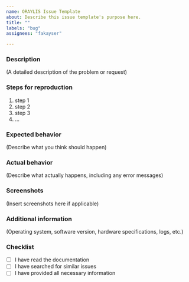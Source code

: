 ```yaml
---
name: ORAYLIS Issue Template
about: Describe this issue template's purpose here.
title: ""
labels: "bug"
assignees: "fakayser"

---
```


### Description

(A detailed description of the problem or request)

### Steps for reproduction

1. step 1
2. step 2
3. step 3
4. ...

### Expected behavior

(Describe what you think should happen)

### Actual behavior

(Describe what actually happens, including any error messages)

### Screenshots

(Insert screenshots here if applicable)

### Additional information

(Operating system, software version, hardware specifications, logs, etc.)

### Checklist

- [ ] I have read the documentation
- [ ] I have searched for similar issues
- [ ] I have provided all necessary information
